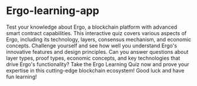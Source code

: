 # Ergo-learning-app
Test your knowledge about Ergo, a blockchain platform with advanced smart contract capabilities. 
This interactive quiz covers various aspects of Ergo, including its technology, layers, consensus mechanism, and economic concepts. 
Challenge yourself and see how well you understand Ergo's innovative features and design principles. 
Can you answer questions about layer types, proof types, economic concepts, and key technologies that drive Ergo's functionality? 
Take the Ergo Learning Quiz now and prove your expertise in this cutting-edge blockchain ecosystem! Good luck and have fun learning!
